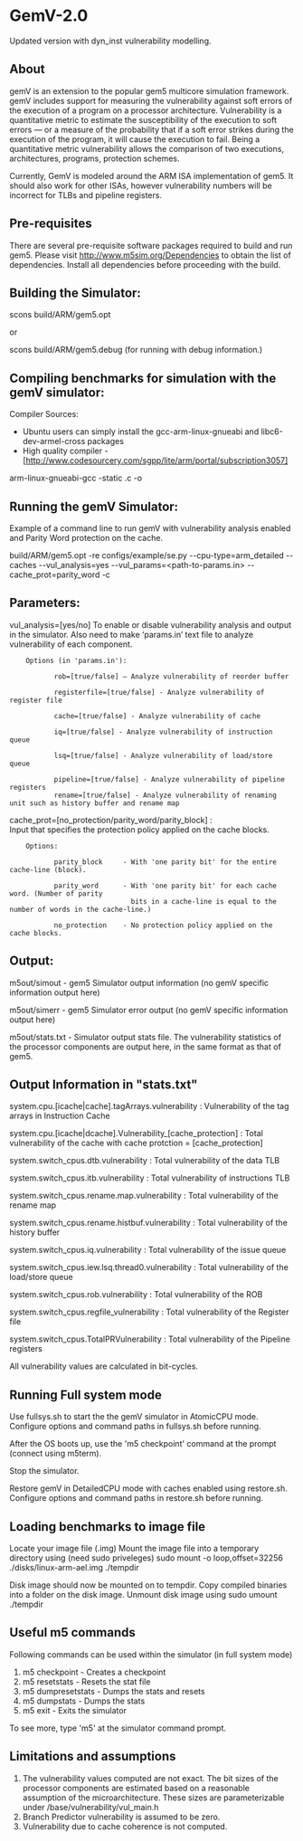 # GemV-2.0
Updated version with dyn_inst vulnerability modelling.

About
-----
gemV is an extension to the popular gem5 multicore simulation framework. 
gemV includes support for measuring the vulnerability against soft errors 
of the execution of a program on a processor architecture. Vulnerability is 
a quantitative metric to estimate the susceptibility of the execution to 
soft errors — or a measure of the probability that if a soft error strikes 
during the execution of the program, it will cause the execution to fail. 
Being a quantitative metric vulnerability allows the comparison of two 
executions, architectures, programs, protection schemes.

Currently, GemV is modeled around the ARM ISA implementation of gem5. 
It should also work for other ISAs, however vulnerability numbers will 
be incorrect for TLBs and pipeline registers.

Pre-requisites
---------------

There are several pre-requisite software packages required to build and run gem5. 
Please visit http://www.m5sim.org/Dependencies to obtain the list of dependencies. 
Install all dependencies before proceeding with the build.


Building the Simulator:
-----------------------
scons build/ARM/gem5.opt  

or 

scons build/ARM/gem5.debug 	(for running with debug information.)


Compiling benchmarks for simulation with the gemV simulator:
-----------------------------------------------------------

Compiler Sources:
-  Ubuntu users can simply install the gcc-arm-linux-gnueabi and libc6-dev-armel-cross packages
-  High quality compiler - [http://www.codesourcery.com/sgpp/lite/arm/portal/subscription3057]

arm-linux-gnueabi-gcc -static <file name>.c -o <binary>


Running the gemV Simulator:
---------------------------

Example of a command line to run gemV with vulnerability analysis enabled and Parity Word protection on the cache.

build/ARM/gem5.opt -re configs/example/se.py --cpu-type=arm_detailed --caches --vul_analysis=yes --vul_params=<path-to-params.in>
--cache_prot=parity_word -c <Full path to binary> <benchmark command-line inputs>


Parameters:
-----------
vul_analysis=[yes/no] 
        To enable or disable vulnerability analysis and output in the simulator. Also need to make ‘params.in’ text file to analyze vulnerability of each component.

	    Options (in 'params.in'):
	    
		       rob=[true/false] – Analyze vulnerability of reorder buffer
		       
		       registerfile=[true/false] - Analyze vulnerability of register file
		       
		       cache=[true/false] - Analyze vulnerability of cache
		       
		       iq=[true/false] - Analyze vulnerability of instruction queue
		       
		       lsq=[true/false] - Analyze vulnerability of load/store queue
		       
		       pipeline=[true/false] - Analyze vulnerability of pipeline registers
		       rename=[true/false] - Analyze vulnerability of renaming unit such as history buffer and rename map


cache_prot=[no_protection/parity_word/parity_block]	:   
        Input that specifies the protection policy applied on the cache blocks.
	
	    Options:
	    
		       parity_block 	- With 'one parity bit' for the entire cache-line (block).
		       
		       parity_word  	- With 'one parity bit' for each cache word. (Number of parity 
                                  bits in a cache-line is equal to the number of words in the cache-line.)
				  
		       no_protection	- No protection policy applied on the cache blocks.

Output:
-------
m5out/simout 	-	gem5 Simulator output information (no gemV specific information output here)

m5out/simerr	- 	gem5 Simulator error output (no gemV specific information output here)

m5out/stats.txt	-	Simulator output stats file. 
			The vulnerability statistics of the processor components are output here, in the same format as that of gem5.


Output Information in "stats.txt"
---------------------------------
system.cpu.[icache|cache].tagArrays.vulnerability :	Vulnerability of the tag arrays in Instruction Cache

system.cpu.[icache|dcache].Vulnerability_[cache_protection] : Total vulnerability of the cache with cache protction = [cache_protection]

system.switch_cpus.dtb.vulnerability : Total vulnerability of the data TLB

system.switch_cpus.itb.vulnerability : Total vulnerability of instructions TLB

system.switch_cpus.rename.map.vulnerability : Total vulnerability of the rename map

system.switch_cpus.rename.histbuf.vulnerability : Total vulnerability of the history buffer

system.switch_cpus.iq.vulnerability : Total vulnerability of the issue queue

system.switch_cpus.iew.lsq.thread0.vulnerability : Total vulnerability of the load/store queue

system.switch_cpus.rob.vulnerability : Total vulnerability of the ROB

system.switch_cpus.regfile_vulnerability : Total vulnerability of the Register file

system.switch_cpus.TotalPRVulnerability : Total vulnerability of the Pipeline registers

All vulnerability values are calculated in bit-cycles.

Running Full system mode
------------------------
Use fullsys.sh to start the the gemV simulator in AtomicCPU mode.
Configure options and command paths in fullsys.sh before running.

After the OS boots up, use the 'm5 checkpoint' command at the prompt (connect using m5term).

Stop the simulator.

Restore gemV in DetailedCPU mode with caches enabled using restore.sh.
Configure options and command paths in restore.sh before running.


Loading benchmarks to image file
--------------------------------
Locate your image file (.img)
Mount the image file into a temporary directory using (need sudo priveleges)
	sudo mount -o loop,offset=32256 ./disks/linux-arm-ael.img ./tempdir

Disk image should now be mounted on to tempdir.
Copy compiled binaries into a folder on the disk image.
Unmount disk image using
	sudo umount ./tempdir


Useful m5 commands
------------------
Following commands can be used within the simulator (in full system mode)

1. m5 checkpoint - Creates a checkpoint
2. m5 resetstats - Resets the stat file
3. m5 dumpresetstats - Dumps the stats and resets
4. m5 dumpstats - Dumps the stats
5. m5 exit - Exits the simulator

To see more, type 'm5' at the simulator command prompt.

Limitations and assumptions
---------------------------
1. The vulnerability values computed are not exact. The bit sizes of the processor components are
   estimated based on a reasonable assumption of the microarchitecture. These sizes are parameterizable 
   under /base/vulnerability/vul_main.h
2. Branch Predictor vulnerability is assumed to be zero.
3. Vulnerability due to cache coherence is not computed. 
